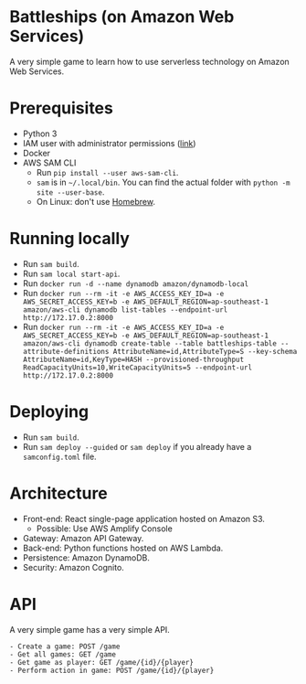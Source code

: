 # Battleships (on Amazon Web Services)

A very simple game to learn how to use serverless technology on Amazon
Web Services.

# Prerequisites

- Python 3
- IAM user with administrator permissions ([link](https://docs.aws.amazon.com/serverless-application-model/latest/developerguide/serverless-sam-cli-install-linux.html))
- Docker
- AWS SAM CLI
  - Run `pip install --user aws-sam-cli`.
  - `sam` is in `~/.local/bin`. You can find the actual folder with
    `python -m site --user-base`.
  - On Linux: don't use [Homebrew](https://github.com/aws/aws-sam-cli/issues/1424).

# Running locally

- Run `sam build`.
- Run `sam local start-api`.
- Run `docker run -d --name dynamodb amazon/dynamodb-local`
- Run `docker run --rm -it -e AWS_ACCESS_KEY_ID=a -e AWS_SECRET_ACCESS_KEY=b -e AWS_DEFAULT_REGION=ap-southeast-1 amazon/aws-cli dynamodb list-tables --endpoint-url http://172.17.0.2:8000`
- Run `docker run --rm -it -e AWS_ACCESS_KEY_ID=a -e AWS_SECRET_ACCESS_KEY=b -e AWS_DEFAULT_REGION=ap-southeast-1 amazon/aws-cli dynamodb create-table --table battleships-table --attribute-definitions AttributeName=id,AttributeType=S --key-schema AttributeName=id,KeyType=HASH --provisioned-throughput ReadCapacityUnits=10,WriteCapacityUnits=5 --endpoint-url http://172.17.0.2:8000`

# Deploying

- Run `sam build`.
- Run `sam deploy --guided` or `sam deploy` if you already have a
  `samconfig.toml` file.

# Architecture

- Front-end: React single-page application hosted on Amazon S3.
  - Possible: Use AWS Amplify Console
- Gateway: Amazon API Gateway.
- Back-end: Python functions hosted on AWS Lambda.
- Persistence: Amazon DynamoDB.
- Security: Amazon Cognito.

# API

A very simple game has a very simple API.

```
- Create a game: POST /game
- Get all games: GET /game
- Get game as player: GET /game/{id}/{player}
- Perform action in game: POST /game/{id}/{player}
```
